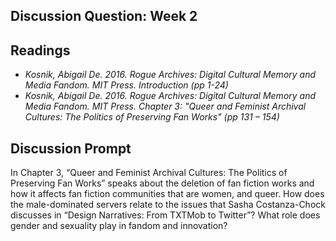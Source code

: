 ## Discussion Question: Week 2 

## Readings 

- *Kosnik, Abigail De. 2016. Rogue Archives: Digital Cultural Memory and Media Fandom. MIT Press. Introduction (pp 1-24)*
- *Kosnik, Abigail De. 2016. Rogue Archives: Digital Cultural Memory and Media Fandom. MIT Press. Chapter 3: "Queer and Feminist Archival Cultures: The Politics of Preserving Fan Works" (pp 131 – 154)*

## Discussion Prompt

In Chapter 3, “Queer and Feminist Archival Cultures: The Politics of Preserving Fan Works” speaks about the deletion of fan fiction works and how it affects fan fiction communities that are women, and queer. How does the male-dominated servers relate to the issues that Sasha Costanza-Chock discusses in “Design Narratives: From TXTMob to Twitter”? What role does gender and sexuality play in fandom and innovation? 
